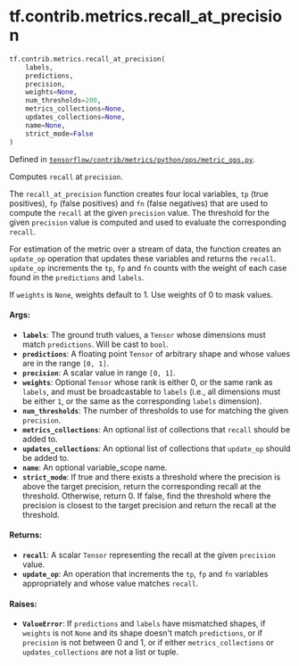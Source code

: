 <div itemscope itemtype="http://developers.google.com/ReferenceObject">
<meta itemprop="name" content="tf.contrib.metrics.recall_at_precision" />
<meta itemprop="path" content="Stable" />
</div>

# tf.contrib.metrics.recall_at_precision

``` python
tf.contrib.metrics.recall_at_precision(
    labels,
    predictions,
    precision,
    weights=None,
    num_thresholds=200,
    metrics_collections=None,
    updates_collections=None,
    name=None,
    strict_mode=False
)
```



Defined in [`tensorflow/contrib/metrics/python/ops/metric_ops.py`](/code/stable/tensorflow/contrib/metrics/python/ops/metric_ops.py).

Computes `recall` at `precision`.

The `recall_at_precision` function creates four local variables,
`tp` (true positives), `fp` (false positives) and `fn` (false negatives)
that are used to compute the `recall` at the given `precision` value. The
threshold for the given `precision` value is computed and used to evaluate the
corresponding `recall`.

For estimation of the metric over a stream of data, the function creates an
`update_op` operation that updates these variables and returns the
`recall`. `update_op` increments the `tp`, `fp` and `fn` counts with the
weight of each case found in the `predictions` and `labels`.

If `weights` is `None`, weights default to 1. Use weights of 0 to mask values.

#### Args:

* <b>`labels`</b>: The ground truth values, a `Tensor` whose dimensions must match
    `predictions`. Will be cast to `bool`.
* <b>`predictions`</b>: A floating point `Tensor` of arbitrary shape and whose values
    are in the range `[0, 1]`.
* <b>`precision`</b>: A scalar value in range `[0, 1]`.
* <b>`weights`</b>: Optional `Tensor` whose rank is either 0, or the same rank as
    `labels`, and must be broadcastable to `labels` (i.e., all dimensions must
    be either `1`, or the same as the corresponding `labels` dimension).
* <b>`num_thresholds`</b>: The number of thresholds to use for matching the given
    `precision`.
* <b>`metrics_collections`</b>: An optional list of collections that `recall`
    should be added to.
* <b>`updates_collections`</b>: An optional list of collections that `update_op` should
    be added to.
* <b>`name`</b>: An optional variable_scope name.
* <b>`strict_mode`</b>: If true and there exists a threshold where the precision is
    above the target precision, return the corresponding recall at the
    threshold. Otherwise, return 0. If false, find the threshold where the
    precision is closest to the target precision and return the recall at the
    threshold.


#### Returns:

* <b>`recall`</b>: A scalar `Tensor` representing the recall at the given
    `precision` value.
* <b>`update_op`</b>: An operation that increments the `tp`, `fp` and `fn`
    variables appropriately and whose value matches `recall`.


#### Raises:

* <b>`ValueError`</b>: If `predictions` and `labels` have mismatched shapes, if
    `weights` is not `None` and its shape doesn't match `predictions`, or if
    `precision` is not between 0 and 1, or if either `metrics_collections`
    or `updates_collections` are not a list or tuple.